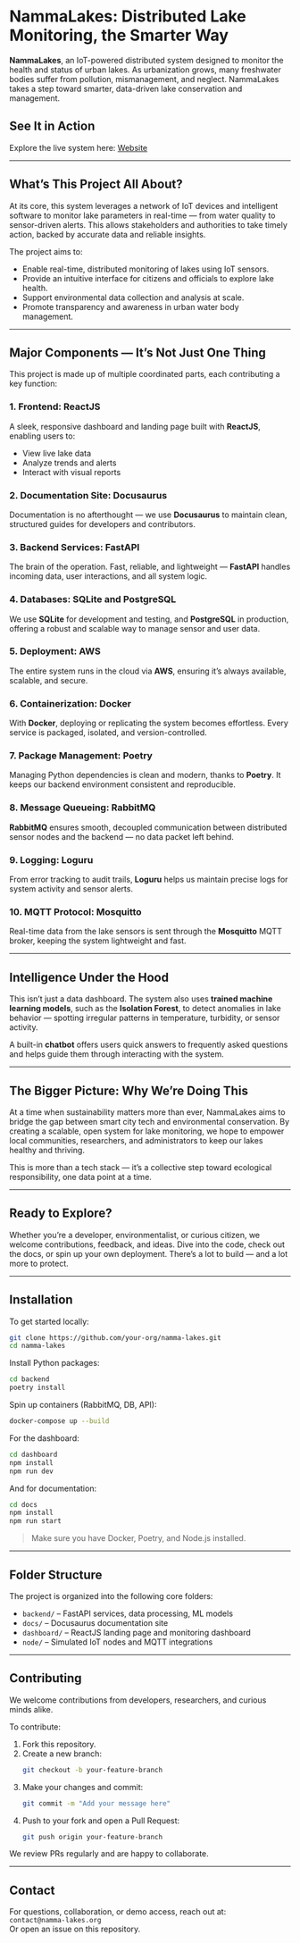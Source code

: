# NammaLakes: Distributed Lake Monitoring, the Smarter Way

 **NammaLakes**, an IoT-powered distributed system designed to monitor the health and status of urban lakes. As urbanization grows, many freshwater bodies suffer from pollution, mismanagement, and neglect. NammaLakes takes a step toward smarter, data-driven lake conservation and management.

## See It in Action

Explore the live system here: [Website](https://nammalakes.github.io)  

---

## What’s This Project All About?

At its core, this system leverages a network of IoT devices and intelligent software to monitor lake parameters in real-time — from water quality to sensor-driven alerts. This allows stakeholders and authorities to take timely action, backed by accurate data and reliable insights.

The project aims to:
- Enable real-time, distributed monitoring of lakes using IoT sensors.
- Provide an intuitive interface for citizens and officials to explore lake health.
- Support environmental data collection and analysis at scale.
- Promote transparency and awareness in urban water body management.

---

## Major Components — It’s Not Just One Thing

This project is made up of multiple coordinated parts, each contributing a key function:

### 1. **Frontend: ReactJS**
A sleek, responsive dashboard and landing page built with **ReactJS**, enabling users to:
- View live lake data
- Analyze trends and alerts
- Interact with visual reports

### 2. **Documentation Site: Docusaurus**
Documentation is no afterthought — we use **Docusaurus** to maintain clean, structured guides for developers and contributors.

### 3. **Backend Services: FastAPI**
The brain of the operation. Fast, reliable, and lightweight — **FastAPI** handles incoming data, user interactions, and all system logic.

### 4. **Databases: SQLite and PostgreSQL**
We use **SQLite** for development and testing, and **PostgreSQL** in production, offering a robust and scalable way to manage sensor and user data.

### 5. **Deployment: AWS**
The entire system runs in the cloud via **AWS**, ensuring it’s always available, scalable, and secure.

### 6. **Containerization: Docker**
With **Docker**, deploying or replicating the system becomes effortless. Every service is packaged, isolated, and version-controlled.

### 7. **Package Management: Poetry**
Managing Python dependencies is clean and modern, thanks to **Poetry**. It keeps our backend environment consistent and reproducible.

### 8. **Message Queueing: RabbitMQ**
**RabbitMQ** ensures smooth, decoupled communication between distributed sensor nodes and the backend — no data packet left behind.

### 9. **Logging: Loguru**
From error tracking to audit trails, **Loguru** helps us maintain precise logs for system activity and sensor alerts.

### 10. **MQTT Protocol: Mosquitto**
Real-time data from the lake sensors is sent through the **Mosquitto** MQTT broker, keeping the system lightweight and fast.

---

## Intelligence Under the Hood

This isn’t just a data dashboard. The system also uses **trained machine learning models**, such as the **Isolation Forest**, to detect anomalies in lake behavior — spotting irregular patterns in temperature, turbidity, or sensor activity.

A built-in **chatbot** offers users quick answers to frequently asked questions and helps guide them through interacting with the system.

---
## The Bigger Picture: Why We’re Doing This

At a time when sustainability matters more than ever, NammaLakes aims to bridge the gap between smart city tech and environmental conservation. By creating a scalable, open system for lake monitoring, we hope to empower local communities, researchers, and administrators to keep our lakes healthy and thriving.

This is more than a tech stack — it’s a collective step toward ecological responsibility, one data point at a time.

---
## Ready to Explore?

Whether you’re a developer, environmentalist, or curious citizen, we welcome contributions, feedback, and ideas. Dive into the code, check out the docs, or spin up your own deployment. There’s a lot to build — and a lot more to protect.

---

## Installation

To get started locally:

```bash
git clone https://github.com/your-org/namma-lakes.git
cd namma-lakes
```

Install Python packages:

```bash
cd backend
poetry install
```

Spin up containers (RabbitMQ, DB, API):

```bash
docker-compose up --build
```

For the dashboard:

```bash
cd dashboard
npm install
npm run dev
```

And for documentation:

```bash
cd docs
npm install
npm run start
```

> Make sure you have Docker, Poetry, and Node.js installed.

---

## Folder Structure

The project is organized into the following core folders:

- `backend/` – FastAPI services, data processing, ML models  
- `docs/` – Docusaurus documentation site  
- `dashboard/` – ReactJS landing page and monitoring dashboard  
- `node/` – Simulated IoT nodes and MQTT integrations  

---

## Contributing

We welcome contributions from developers, researchers, and curious minds alike.

To contribute:

1. Fork this repository.
2. Create a new branch:
   ```bash
   git checkout -b your-feature-branch
   ```
3. Make your changes and commit:
   ```bash
   git commit -m "Add your message here"
   ```
4. Push to your fork and open a Pull Request:
   ```bash
   git push origin your-feature-branch
   ```

We review PRs regularly and are happy to collaborate.

---

## Contact

For questions, collaboration, or demo access, reach out at:  
`contact@namma-lakes.org`  
Or open an issue on this repository.
